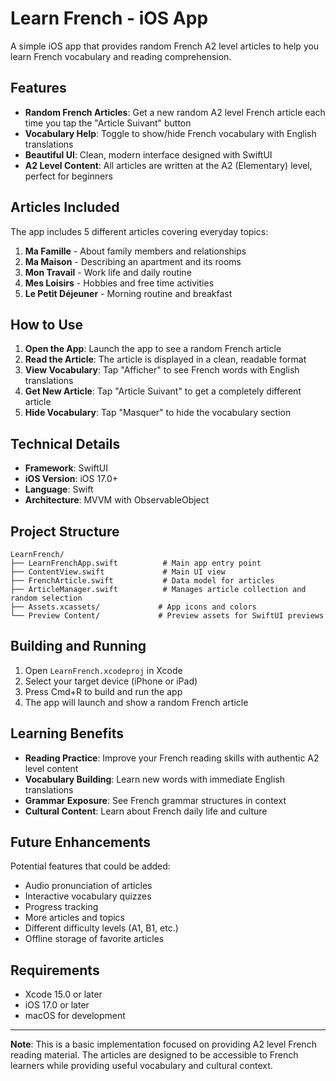 # Learn French - iOS App

A simple iOS app that provides random French A2 level articles to help you learn French vocabulary and reading comprehension.

## Features

- **Random French Articles**: Get a new random A2 level French article each time you tap the "Article Suivant" button
- **Vocabulary Help**: Toggle to show/hide French vocabulary with English translations
- **Beautiful UI**: Clean, modern interface designed with SwiftUI
- **A2 Level Content**: All articles are written at the A2 (Elementary) level, perfect for beginners

## Articles Included

The app includes 5 different articles covering everyday topics:

1. **Ma Famille** - About family members and relationships
2. **Ma Maison** - Describing an apartment and its rooms
3. **Mon Travail** - Work life and daily routine
4. **Mes Loisirs** - Hobbies and free time activities
5. **Le Petit Déjeuner** - Morning routine and breakfast

## How to Use

1. **Open the App**: Launch the app to see a random French article
2. **Read the Article**: The article is displayed in a clean, readable format
3. **View Vocabulary**: Tap "Afficher" to see French words with English translations
4. **Get New Article**: Tap "Article Suivant" to get a completely different article
5. **Hide Vocabulary**: Tap "Masquer" to hide the vocabulary section

## Technical Details

- **Framework**: SwiftUI
- **iOS Version**: iOS 17.0+
- **Language**: Swift
- **Architecture**: MVVM with ObservableObject

## Project Structure

```
LearnFrench/
├── LearnFrenchApp.swift          # Main app entry point
├── ContentView.swift             # Main UI view
├── FrenchArticle.swift           # Data model for articles
├── ArticleManager.swift          # Manages article collection and random selection
├── Assets.xcassets/             # App icons and colors
└── Preview Content/             # Preview assets for SwiftUI previews
```

## Building and Running

1. Open `LearnFrench.xcodeproj` in Xcode
2. Select your target device (iPhone or iPad)
3. Press Cmd+R to build and run the app
4. The app will launch and show a random French article

## Learning Benefits

- **Reading Practice**: Improve your French reading skills with authentic A2 level content
- **Vocabulary Building**: Learn new words with immediate English translations
- **Grammar Exposure**: See French grammar structures in context
- **Cultural Content**: Learn about French daily life and culture

## Future Enhancements

Potential features that could be added:
- Audio pronunciation of articles
- Interactive vocabulary quizzes
- Progress tracking
- More articles and topics
- Different difficulty levels (A1, B1, etc.)
- Offline storage of favorite articles

## Requirements

- Xcode 15.0 or later
- iOS 17.0 or later
- macOS for development

---

**Note**: This is a basic implementation focused on providing A2 level French reading material. The articles are designed to be accessible to French learners while providing useful vocabulary and cultural context. 